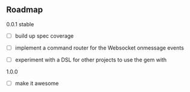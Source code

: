 ## Roadmap

0.0.1 stable

- [ ] build up spec coverage
- [ ] implement a command router for the Websocket onmessage events
- [ ] experiment with a DSL for other projects to use the gem with


1.0.0

- [ ] make it awesome


